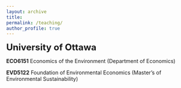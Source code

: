 ```yaml
---
layout: archive
title: 
permalink: /teaching/
author_profile: true
---
```


<!--**Teaching assistant**-->

**<font size="5">University of Ottawa</font>**

**ECO6151** Economics of the Environment (Department of Economics) 

**EVD5122** Foundation of Environmental Economics (Master’s of Environmental Sustainability) 

<!--**<font size="5">Undergraduate courses</font>**

**ES2** Introduction to Environmental Science (Environmental Studies, UCSB, 2021)

**ECON9** Principles of Economics (Department of Economics, UCSB, 2019)

**ECON10A** Intermediate Microeconomics (Department of Economics, UCSB, 2019)-->

